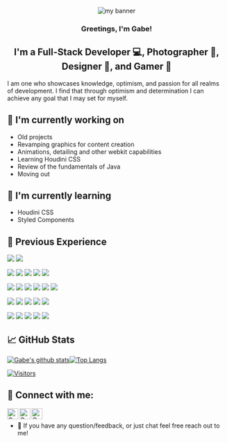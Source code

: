 <p align="center">
<img src="https://user-images.githubusercontent.com/13267272/151227782-523120d0-6ae1-4489-a762-824c97bc22df.png" alt="my banner">
</p>

<h3 align="center">
Greetings, I'm Gabe!
</h3>

<h2 align="center">
I'm a Full-Stack Developer 💻, Photographer 📸, Designer 🎨, and Gamer 👾
</h2> 

I am one who showcases knowledge, optimism, and passion for all realms of development. I find that through optimism and determination I can achieve any goal that I may set for myself.

## 🔭 I'm currently working on

- Old projects
- Revamping graphics for content creation
- Animations, detailing and other webkit capabilities
- Learning Houdini CSS
- Review of the fundamentals of Java
- Moving out

## 🌱 I'm currently learning

- Houdini CSS
- Styled Components  

## 💼 Previous Experience

![](https://img.shields.io/badge/Code-Java-007396?logo=java&logoColor=white&logoWidth=15)
![](https://img.shields.io/badge/Code-React-informational?style=flat&logo=react&color=61DAFB)
</br>

![](https://img.shields.io/badge/Server-Hibernate-59666C?logo=hibernate&logoColor=white&logoWidth=15)
![](https://img.shields.io/badge/Server-MySQL-4479A1?logo=mysql&logoColor=white&logoWidth=15)
![](https://img.shields.io/badge/Server-Access-A4373A?logo=microsoft-access&logoColor=white&logoWidth=15)
![](https://img.shields.io/badge/Server-Spring-6DB33F?logo=spring&logoColor=white&logoWidth=15)
![](https://img.shields.io/badge/Server-PosgreSQL-4169E1?logo=postgresql&logoColor=white&logoWidth=15)
</br>

![](https://img.shields.io/badge/Style-Bootstrap-informational?style=flat&logo=Bootstrap&color=7952B3)
![](https://img.shields.io/badge/Web-HTML5-E34F26?logo=html5&logoColor=white&logoWidth=15)
![](https://img.shields.io/badge/Web-CSS-1572B6?logo=css3&logoColor=white&logoWidth=15)
![](https://img.shields.io/badge/Web-TypeScript-3178C6?logo=typescript&logoColor=white&logoWidth=15)
![](https://img.shields.io/badge/Web-JavaScript-F7DF1E?logo=javascript&logoColor=white&logoWidth=15)
![](https://img.shields.io/badge/Web-Angular-DD0031?logo=angular&logoColor=white&logoWidth=15)
</br>

![](https://img.shields.io/badge/DevOps-Maven-C71A36?logo=apache-maven&logoColor=white&logoWidth=15)
![](https://img.shields.io/badge/DevOps-Docker-2496ED?logo=docker&logoColor=white&logoWidth=15)
![](https://img.shields.io/badge/DevOps-Jenkins-D24939?logo=jenkins&logoColor=white&logoWidth=15)
![](https://img.shields.io/badge/Services-Git-F05032?logo=git&logoColor=white&logoWidth=15)
![](https://img.shields.io/badge/Services-AWS-232F3E?logo=amazon-aws&logoColor=white&logoWidth=15)
</br>

![](https://img.shields.io/badge/Tools-NPM-informational?style=flat&logo=NPM&color=CB3837)
![](https://img.shields.io/badge/Tools-Heroku-informational?style=flat&logo=Heroku&color=430098)
![](https://img.shields.io/badge/Tools-MongoDB-informational?style=flat&logo=mongodb&color=47A248)
![](https://img.shields.io/badge/Tools-Git-informational?style=flat&logo=Git&color=F05032)
![](https://img.shields.io/badge/Tools-GitHub-informational?style=flat&logo=GitHub&color=181717)

## 📈 GitHub Stats


[![Gabe's github stats](https://github-readme-stats.vercel.app/api?username=goobisgabe&line_height=20&theme=noctis_minimus)](https://github.com/goobisgabe)[![Top Langs](https://github-readme-stats.vercel.app/api/top-langs/?username=goobisgabe&layout=compact&theme=noctis_minimus)](https://github.com/goobisgabe)

[![Visitors](https://visitor-badge.glitch.me/badge?page_id=GoobIsGabe.GoobIsGabe)](https://github.com/goobisgabe)

## 🤝 Connect with me:

<a href="https://www.linkedin.com/in/gabe-harper/" target="_blank" rel="noreferrer noopener"><img align="left" src="https://user-images.githubusercontent.com/13267272/151232731-9873f65c-efdf-48a9-9b0f-4260a16161f7.svg" alt="Gabe Harper | LinkedIn" width="25px" title="***Please middle click on mouse or ctrl+click to open in new tab***&#013Or not if you don't read this, if you are; you're cool, have an awesome day!" /></a>
<a href="https://instagram.com/goobisgabe" target="_blank" rel="noreferrer noopener"><img align="left" src="https://user-images.githubusercontent.com/13267272/151232824-8866235b-b4d9-4ce2-b579-fd4ee8fde146.svg" alt="Gabe Harper | Instagram" width="25px"  title="***Please middle click on mouse or ctrl+click to open in new tab***&#013Or not if you don't read this, if you are; you're cool, have an awesome day!"/></a>
<a href="https://twitter.com/GoobIsGabe" target="_blank" rel="noreferrer noopener"><img align="left" src="https://user-images.githubusercontent.com/13267272/151232919-4b4fef40-f72f-4ebd-9be5-780e5d913e74.svg" alt="Gabe Harper | Twitter" width="25px"  title="***Please middle click on mouse or ctrl+click to open in new tab***&#013Or not if you don't read this, if you are; you're cool, have an awesome day!"/></a>
</br>
- 💬 If you have any question/feedback, or just chat feel free reach out to me!


<!--
**GoobIsGabe/GoobIsGabe** is a ✨ _special_ ✨ repository because its `README.md` (this file) appears on your GitHub profile.

Here are some ideas to get you started:

- 🔭 I’m currently working on ...
- 🌱 I’m currently learning ...
- 👯 I’m looking to collaborate on ...
- 🤔 I’m looking for help with ...
- 💬 Ask me about ...
- 📫 How to reach me: ...
- 😄 Pronouns: ...
- ⚡ Fun fact: ...
-->
